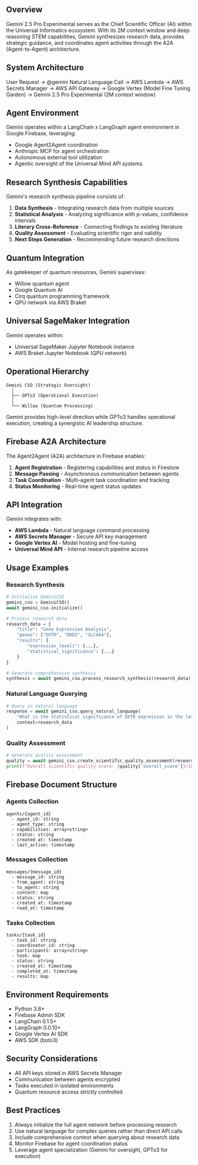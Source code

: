 
## Overview

Gemini 2.5 Pro Experimental serves as the Chief Scientific Officer (AI) within the Universal Informatics ecosystem. With its 2M context window and deep reasoning STEM capabilities, Gemini synthesizes research data, provides strategic guidance, and coordinates agent activities through the A2A (Agent-to-Agent) architecture.

## System Architecture

User Request → @gemini Natural Language Call → AWS Lambda → AWS Secrets Manager → AWS API Gateway → Google Vertex (Model Fine Tuning Garden) → Gemini 2.5 Pro Experimental (2M context window)

## Agent Environment

Gemini operates within a LangChain x LangGraph agent environment in Google Firebase, leveraging:

- Google Agent2Agent coordination
- Anthropic MCP for agent orchestration
- Autonomous external tool utilization
- Agentic oversight of the Universal Mind API systems

## Research Synthesis Capabilities

Gemini's research synthesis pipeline consists of:

1. **Data Synthesis** - Integrating research data from multiple sources
2. **Statistical Analysis** - Analyzing significance with p-values, confidence intervals
3. **Literary Cross-Reference** - Connecting findings to existing literature
4. **Quality Assessment** - Evaluating scientific rigor and validity
5. **Next Steps Generation** - Recommending future research directions

## Quantum Integration

As gatekeeper of quantum resources, Gemini supervises:

- Willow quantum agent
- Google Quantum AI
- Cirq quantum programming framework
- QPU network via AWS Braket

## Universal SageMaker Integration

Gemini operates within:

- Universal SageMaker Jupyter Notebook instance
- AWS Braket Jupyter Notebook (QPU network)

## Operational Hierarchy

```
Gemini CSO (Strategic Oversight)
  │
  ├── GPTo3 (Operational Execution)
  │
  └── Willow (Quantum Processing)
```

Gemini provides high-level direction while GPTo3 handles operational execution, creating a synergistic AI leadership structure.

## Firebase A2A Architecture

The Agent2Agent (A2A) architecture in Firebase enables:

1. **Agent Registration** - Registering capabilities and status in Firestore
2. **Message Passing** - Asynchronous communication between agents
3. **Task Coordination** - Multi-agent task coordination and tracking
4. **Status Monitoring** - Real-time agent status updates

## API Integration

Gemini integrates with:

- **AWS Lambda** - Natural language command processing
- **AWS Secrets Manager** - Secure API key management
- **Google Vertex AI** - Model hosting and fine-tuning
- **Universal Mind API** - Internal research pipeline access

## Usage Examples

### Research Synthesis

```python
# Initialize GeminiCSO
gemini_cso = GeminiCSO()
await gemini_cso.initialize()

# Process research data
research_data = {
    "title": "Gene Expression Analysis",
    "genes": ["OXTR", "DRD2", "SLC6A4"],
    "results": {
        "expression_levels": {...},
        "statistical_significance": {...}
    }
}

# Generate comprehensive synthesis
synthesis = await gemini_cso.process_research_synthesis(research_data)
```

### Natural Language Querying

```python
# Query in natural language
response = await gemini_cso.query_natural_language(
    "What is the statistical significance of OXTR expression in the latest results?",
    context=research_data
)
```

### Quality Assessment

```python
# Generate quality assessment
quality = await gemini_cso.create_scientific_quality_assessment(research_data)
print(f"Overall scientific quality score: {quality['overall_score']}/10")
```

## Firebase Document Structure

### Agents Collection

```
agents/{agent_id}
  - agent_id: string
  - agent_type: string
  - capabilities: array<string>
  - status: string
  - created_at: timestamp
  - last_active: timestamp
```

### Messages Collection

```
messages/{message_id}
  - message_id: string
  - from_agent: string
  - to_agent: string
  - content: map
  - status: string
  - created_at: timestamp
  - read_at: timestamp
```

### Tasks Collection

```
tasks/{task_id}
  - task_id: string
  - coordinator_id: string
  - participants: array<string>
  - task: map
  - status: string
  - created_at: timestamp
  - completed_at: timestamp
  - results: map
```

## Environment Requirements

- Python 3.8+
- Firebase Admin SDK
- LangChain 0.1.5+
- LangGraph 0.0.10+
- Google Vertex AI SDK
- AWS SDK (boto3)

## Security Considerations

- All API keys stored in AWS Secrets Manager
- Communication between agents encrypted
- Tasks executed in isolated environments
- Quantum resource access strictly controlled

## Best Practices

1. Always initialize the full agent network before processing research
2. Use natural language for complex queries rather than direct API calls
3. Include comprehensive context when querying about research data
4. Monitor Firebase for agent coordination status
5. Leverage agent specialization (Gemini for oversight, GPTo3 for execution)